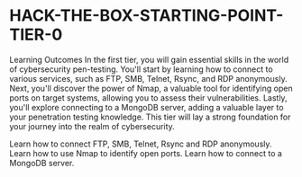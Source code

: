 # HACK-THE-BOX-STARTING-POINT-TIER-0

Learning Outcomes
In the first tier, you will gain essential skills in the world of cybersecurity pen-testing. You'll start by learning how to connect to various services, such as FTP, SMB, Telnet, Rsync, and RDP anonymously. Next, you'll discover the power of Nmap, a valuable tool for identifying open ports on target systems, allowing you to assess their vulnerabilities. Lastly, you'll explore connecting to a MongoDB server, adding a valuable layer to your penetration testing knowledge. This tier will lay a strong foundation for your journey into the realm of cybersecurity.

Learn how to connect FTP, SMB, Telnet, Rsync and RDP anonymously.
Learn how to use Nmap to identify open ports.
Learn how to connect to a MongoDB server.
